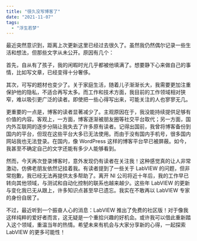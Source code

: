 ```yaml
---
title: "很久没写博客了"
date: "2021-11-07"
tags: 
  - "浮生若梦"
---
```


最近突然意识到，距离上次更新这里已经过去很久了。虽然我仍然偶尔记录一些生活和想法，但那些文字从未公开。原因有几个：

首先，自从有了孩子，我的闲暇时光几乎都被他填满了。想要静下心来做自己的事情，比如写文章，已经变得十分奢侈。

其次，可写的题材也变少了。关于家庭生活，随着儿子渐渐长大，我需要更加注重保护他的隐私，不适合再写太多。而工作和技术方面，我目前的工作领域相对狭窄，难以吸引更广泛的读者。即使把一些心得写出来，可能关注的人也寥寥无几。

更重要的一点是，博客的读者显著减少了。主观原因在于，我没能持续提供足够有价值的内容。客观上，一方面，博客逐渐被朋友圈等社交平台取代；另一方面，国内外互联网的逐步分隔让我失去了许多原有读者。记得出国前，我曾将博客备份到国内的平台，但现在这些平台大多已无法使用。而由于没有国内手机号，很多国内网站我也无法登录。在国内，像 WordPress 这样的博客平台早已被屏蔽。如今，我甚至不确定自己的文字还能有多少人能够看到。

然而，今天再次登录博客时，意外发现仍有读者在关注我！这种感觉真的让人非常激动，仿佛老朋友依然记挂着我。有读者提到了一些关于 LabVIEW 的问题，但非常抱歉，我已经无法再提供太多帮助了。离开 NI 公司将近十年后，我的工作早已转向其他领域，与测试和自动化控制的联系也越来越少。这些年 LabVIEW 的更新与变化我已无从跟上，许多知识点甚至早已遗忘。我实在不敢再以 LabVIEW 专家的身份自居了。

不过，最近听到一个振奋人心的消息：LabVIEW 推出了免费的社区版！对于像我这样纯粹的爱好者而言，这无疑是一个重拾兴趣的好机会。或许我可以借此重新踏入这个领域，重温当年的热情。希望未来有机会与大家分享新的心得，一起探索 LabVIEW 的更多可能性！
